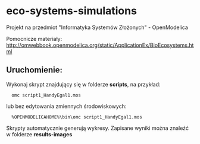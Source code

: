 # eco-systems-simulations
Projekt na przedmiot "Informatyka Systemów Złożonych" - OpenModelica

Pomocnicze materiały:
http://omwebbook.openmodelica.org/static/ApplicationEx/BioEcosystems.html

## Uruchomienie:

Wykonaj skrypt znajdujący się w folderze **scripts**, na przykład:

```Shell
  omc script1_HandyEgal1.mos
```

lub bez edytowania zmiennych środowiskowych:

```Shell
  %OPENMODELICAHOME%\bin\omc script1_HandyEgal1.mos
```

Skrypty automatycznie generują wykresy. Zapisane wyniki można znaleźć w folderze **results-images**